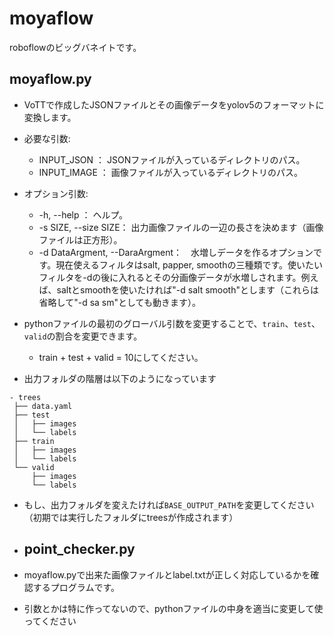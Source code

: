 # moyaflow

roboflowのビッグバネイトです。

## moyaflow.py

- VoTTで作成したJSONファイルとその画像データをyolov5のフォーマットに変換します。

- 必要な引数:

  - INPUT_JSON ：           JSONファイルが入っているディレクトリのパス。
  - INPUT_IMAGE ：          画像ファイルが入っているディレクトリのパス。

- オプション引数:

  - -h, --help    ：        ヘルプ。
  - -s SIZE, --size SIZE：  出力画像ファイルの一辺の長さを決めます（画像ファイルは正方形）。
  - -d DataArgment, --DaraArgment：　水増しデータを作るオプションです。現在使えるフィルタはsalt, papper, smoothの三種類です。使いたいフィルタを-dの後に入れるとその分画像データが水増しされます。例えば、saltとsmoothを使いたければ"-d salt smooth"とします（これらは省略して"-d sa sm"としても動きます）。
  
 - pythonファイルの最初のグローバル引数を変更することで、`train`、`test`、`valid`の割合を変更できます。
    
    - train + test + valid = 10にしてください。
 - 出力フォルダの階層は以下のようになっています
 ```
 - trees
  ├── data.yaml
  ├── test
  │   ├── images
  │   └── labels
  ├── train
  │   ├── images
  │   └── labels
  └── valid
      ├── images
      └── labels
```
- もし、出力フォルダを変えたければ`BASE_OUTPUT_PATH`を変更してください（初期では実行したフォルダにtreesが作成されます）
- ## point_checker.py

- moyaflow.pyで出来た画像ファイルとlabel.txtが正しく対応しているかを確認するプログラムです。

- 引数とかは特に作ってないので、pythonファイルの中身を適当に変更して使ってください


  
  
